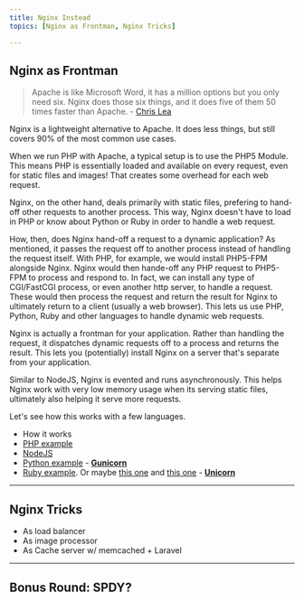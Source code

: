 ```yaml
---
title: Nginx Instead
topics: [Nginx as Frontman, Nginx Tricks]

---
```


## Nginx as Frontman

> Apache is like Microsoft Word, it has a million options but you only need six. Nginx does those six things, and it does five of them 50 times faster than Apache. - [Chris Lea](http://wiki.nginx.org/WhyUseIt)

Nginx is a lightweight alternative to Apache. It does less things, but still covers 90% of the most common use cases.

When we run PHP with Apache, a typical setup is to use the PHP5 Module. This means PHP is essentially loaded and available on every request, even for static files and images! That creates some overhead for each web request.

Nginx, on the other hand, deals primarily with static files, prefering to hand-off other requests to another process. This way, Nginx doesn't have to load in PHP or know about Python or Ruby in order to handle a web request.

How, then, does Nginx hand-off a request to a dynamic application? As mentioned, it passes the request off to another process instead of handling the request itself. With PHP, for example, we would install PHP5-FPM alongside Nginx. Nginx would then hande-off any PHP request to PHP5-FPM to process and respond to. In fact, we can install any type of CGI/FastCGI process, or even another http server, to handle a request. These would then process the request and return the result for Nginx to ultimately return to a client (usually a web browser). This lets us use PHP, Python, Ruby and other languages to handle dynamic web requests.

Nginx is actually a frontman for your application. Rather than handling the request, it dispatches dynamic requests off to a process and returns the result. This lets you (potentially) install Nginx on a server that's separate from your application.

Similar to NodeJS, Nginx is evented and runs asynchronously. This helps Nginx work with very low memory usage when its serving static files, ultimately also helping it serve more requests.

Let's see how this works with a few languages.

* How it works
* [PHP example](http://fideloper.com/ubuntu-12-04-lemp-nginx-setup)
* [NodeJS](http://stackoverflow.com/questions/5009324/node-js-nginx-and-now)
* [Python example](http://michal.karzynski.pl/blog/2013/06/09/django-nginx-gunicorn-virtualenv-supervisor/) - **[Gunicorn](http://gunicorn.org/)**
* [Ruby example](https://coderwall.com/p/yz8cha). Or maybe [this one](http://ariejan.net/2011/09/14/lighting-fast-zero-downtime-deployments-with-git-capistrano-nginx-and-unicorn/) and [this one](http://sirupsen.com/setting-up-unicorn-with-nginx/) - **[Unicorn](http://unicorn.bogomips.org/)**

---

## Nginx Tricks

* As load balancer
* As image processor
* As Cache server w/ memcached + Laravel

---

## Bonus Round: SPDY?